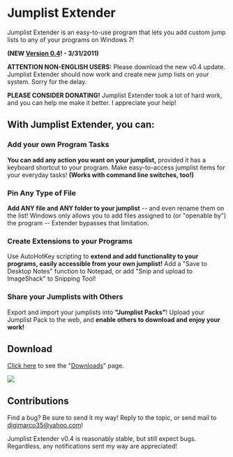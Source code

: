 # Jumplist Extender

Jumplist Extender is an easy-to-use program that lets you add custom jump lists to any of your programs on Windows 7!

**(NEW [Version 0.4](http://code.google.com/p/jumplist-extender/downloads/detail?name=JumplistExtender_v0.4.exe)! - 3/31/2011)**

**ATTENTION NON-ENGLISH USERS:** Please download the new v0.4 update. Jumplist Extender should now work and create new jump lists on your system. Sorry for the delay.

**PLEASE CONSIDER DONATING!** Jumplist Extender took a lot of hard work, and you can help me make it better. I appreciate your help!

## With Jumplist Extender, you can:

### Add your own Program Tasks

**You can add any action you want on your jumplist,** provided it has a keyboard shortcut to your program. Make easy-to-access jumplist items for your everyday tasks! **(Works with command line switches, too!)**

### Pin Any Type of File

**Add ANY file and ANY folder to your jumplist** -- and even rename them on the list! Windows only allows you to add files assigned to (or "openable by") the program -- Extender bypasses that limitation.

### Create Extensions to your Programs

Use AutoHotKey scripting to **extend and add functionality to your programs, easily accessible from your own jumplist!** Add a "Save to Desktop Notes" function to Notepad, or add "Snip and upload to ImageShack" to Snipping Tool!

### Share your Jumplists with Others

Export and import your jumplists into **"Jumplist Packs"**! Upload your Jumplist Pack to the web, and **enable others to download and enjoy your work!**

## Download

[Click here](http://code.google.com/p/jumplist-extender/downloads/list) to see the "[Downloads](http://code.google.com/p/jumplist-extender/downloads/list)" page.

![](https://raw.githubusercontent.com/mazmazz/jumplist-extender/master/jle.png)

## Contributions

Find a bug? Be sure to send it my way! Reply to the topic, or send mail to digimarco35@yahoo.com!

Jumplist Extender v0.4 is reasonably stable, but still expect bugs. Regardless, any notifications sent my way are appreciated!
